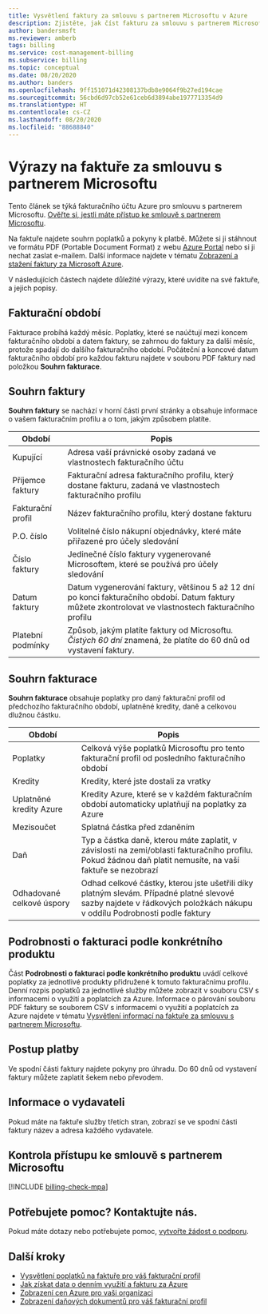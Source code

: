 ```yaml
---
title: Vysvětlení faktury za smlouvu s partnerem Microsoftu v Azure
description: Zjistěte, jak číst fakturu za smlouvu s partnerem Microsoftu v Azure a jak jí rozumět.
author: bandersmsft
ms.reviewer: amberb
tags: billing
ms.service: cost-management-billing
ms.subservice: billing
ms.topic: conceptual
ms.date: 08/20/2020
ms.author: banders
ms.openlocfilehash: 9ff151071d42308137bdb8e9064f9b27ed194cae
ms.sourcegitcommit: 56cbd6d97cb52e61ceb6d3894abe1977713354d9
ms.translationtype: HT
ms.contentlocale: cs-CZ
ms.lasthandoff: 08/20/2020
ms.locfileid: "88688840"
---
```

# <a name="terms-in-your-microsoft-partner-agreement-invoice"></a>Výrazy na faktuře za smlouvu s partnerem Microsoftu

Tento článek se týká fakturačního účtu Azure pro smlouvu s partnerem Microsoftu. [Ověřte si, jestli máte přístup ke smlouvě s partnerem Microsoftu](#check-access-to-a-microsoft-partner-agreement).

Na faktuře najdete souhrn poplatků a pokyny k platbě. Můžete si ji stáhnout ve formátu PDF (Portable Document Format) z webu [Azure Portal](https://portal.azure.com/) nebo si ji nechat zaslat e-mailem. Další informace najdete v tématu [Zobrazení a stažení faktury za Microsoft Azure](download-azure-invoice.md).

V následujících částech najdete důležité výrazy, které uvidíte na své faktuře, a jejich popisy.

## <a name="billing-period"></a>Fakturační období

Fakturace probíhá každý měsíc. Poplatky, které se naúčtují mezi koncem fakturačního období a datem faktury, se zahrnou do faktury za další měsíc, protože spadají do dalšího fakturačního období. Počáteční a koncové datum fakturačního období pro každou fakturu najdete v souboru PDF faktury nad položkou **Souhrn fakturace**.

## <a name="invoice-summary"></a>Souhrn faktury

**Souhrn faktury** se nachází v horní části první stránky a obsahuje informace o vašem fakturačním profilu a o tom, jakým způsobem platíte.

<!-- add screenshot -->

| Období | Popis |
| --- | --- |
| Kupující |Adresa vaší právnické osoby zadaná ve vlastnostech fakturačního účtu|
| Příjemce faktury |Fakturační adresa fakturačního profilu, který dostane fakturu, zadaná ve vlastnostech fakturačního profilu|
| Fakturační profil |Název fakturačního profilu, který dostane fakturu |
| P.O. číslo |Volitelné číslo nákupní objednávky, které máte přiřazené pro účely sledování |
| Číslo faktury |Jedinečné číslo faktury vygenerované Microsoftem, které se používá pro účely sledování |
| Datum faktury |Datum vygenerování faktury, většinou 5 až 12 dní po konci fakturačního období. Datum faktury můžete zkontrolovat ve vlastnostech fakturačního profilu|
| Platební podmínky |Způsob, jakým platíte faktury od Microsoftu. *Čistých 60 dní* znamená, že platíte do 60 dnů od vystavení faktury. |

## <a name="billing-summary"></a>Souhrn fakturace

**Souhrn fakturace** obsahuje poplatky pro daný fakturační profil od předchozího fakturačního období, uplatněné kredity, daně a celkovou dlužnou částku.

<!-- add screenshot -->

| Období | Popis |
| --- | --- |
| Poplatky|Celková výše poplatků Microsoftu pro tento fakturační profil od posledního fakturačního období |
| Kredity |Kredity, které jste dostali za vratky |
| Uplatněné kredity Azure | Kredity Azure, které se v každém fakturačním období automaticky uplatňují na poplatky za Azure |
| Mezisoučet |Splatná částka před zdaněním |
| Daň |Typ a částka daně, kterou máte zaplatit, v závislosti na zemi/oblasti fakturačního profilu. Pokud žádnou daň platit nemusíte, na vaší faktuře se nezobrazí |
| Odhadované celkové úspory |Odhad celkové částky, kterou jste ušetřili díky platným slevám. Případné platné slevové sazby najdete v řádkových položkách nákupu v oddílu Podrobnosti podle faktury |


## <a name="billing-details-by-product"></a>Podrobnosti o fakturaci podle konkrétního produktu

Část **Podrobnosti o fakturaci podle konkrétního produktu** uvádí celkové poplatky za jednotlivé produkty přidružené k tomuto fakturačnímu profilu. Denní rozpis poplatků za jednotlivé služby můžete zobrazit v souboru CSV s informacemi o využití a poplatcích za Azure. Informace o párování souboru PDF faktury se souborem CSV s informacemi o využití a poplatcích za Azure najdete v tématu [Vysvětlení informací na faktuře za smlouvu s partnerem Microsoftu](review-partner-agreement-bill.md).

## <a name="how-to-pay"></a>Postup platby

Ve spodní části faktury najdete pokyny pro úhradu. Do 60 dnů od vystavení faktury můžete zaplatit šekem nebo převodem.

## <a name="publisher-information"></a>Informace o vydavateli

Pokud máte na faktuře služby třetích stran, zobrazí se ve spodní části faktury název a adresa každého vydavatele.

## <a name="check-access-to-a-microsoft-partner-agreement"></a>Kontrola přístupu ke smlouvě s partnerem Microsoftu
[!INCLUDE [billing-check-mpa](../../../includes/billing-check-mpa.md)]

## <a name="need-help-contact-us"></a>Potřebujete pomoc? Kontaktujte nás.

Pokud máte dotazy nebo potřebujete pomoc, [vytvořte žádost o podporu](https://go.microsoft.com/fwlink/?linkid=2083458).

## <a name="next-steps"></a>Další kroky

- [Vysvětlení poplatků na faktuře pro váš fakturační profil](review-customer-agreement-bill.md)
- [Jak získat data o denním využití a fakturu za Azure](../manage/download-azure-invoice-daily-usage-date.md)
- [Zobrazení cen Azure pro vaši organizaci](../manage/ea-pricing.md)
- [Zobrazení daňových dokumentů pro váš fakturační profil](mca-download-tax-document.md)
